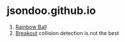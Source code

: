 # jsondoo.github.io

1) [Rainbow Ball](https://jsondoo.github.io/rainbowball)
1) [Breakout](https://jsondoo.github.io/breakout) collision detection is not the best
